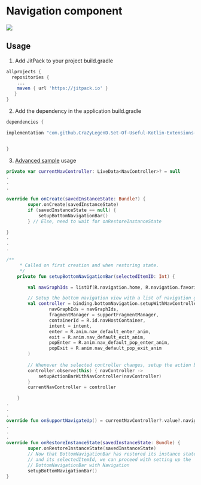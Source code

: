 # Navigation component

[![](https://jitpack.io/v/CraZyLegenD/Set-Of-Useful-Kotlin-Extensions-and-Helpers.svg)](https://jitpack.io/#CraZyLegenD/Set-Of-Useful-Kotlin-Extensions-and-Helpers)


## Usage
1. Add JitPack to your project build.gradle

```gradle
allprojects {
  repositories {
    ...
    maven { url 'https://jitpack.io' }
   }
}
```

2. Add the dependency in the application build.gradle

```gradle
dependencies {

implementation "com.github.CraZyLegenD.Set-Of-Useful-Kotlin-Extensions-and-Helpers:navigation:$utilsVersion"


}
```

3. [Advanced sample](https://github.com/android/architecture-components-samples/tree/master/NavigationAdvancedSample) usage
```kotlin
private var currentNavController: LiveData<NavController>? = null
.
.
.

override fun onCreate(savedInstanceState: Bundle?) {
        super.onCreate(savedInstanceState)
        if (savedInstanceState == null) {
            setupBottomNavigationBar()
        } // Else, need to wait for onRestoreInstanceState

}
.
.
.

/**
     * Called on first creation and when restoring state.
     */
    private fun setupBottomNavigationBar(selectedItemID: Int) {

        val navGraphIds = listOf(R.navigation.home, R.navigation.favorites, R.navigation.settings)

        // Setup the bottom navigation view with a list of navigation graphs
        val controller = binding.bottomNavigation.setupWithNavController(
                navGraphIds = navGraphIds,
                fragmentManager = supportFragmentManager,
                containerId = R.id.navHostContainer,
                intent = intent,
                enter = R.anim.nav_default_enter_anim,
                exit = R.anim.nav_default_exit_anim,
                popEnter = R.anim.nav_default_pop_enter_anim,
                popExit = R.anim.nav_default_pop_exit_anim
        )
       
        // Whenever the selected controller changes, setup the action bar.
        controller.observe(this) { navController ->
            setupActionBarWithNavController(navController)
        }
        currentNavController = controller

    }
.
.
.
override fun onSupportNavigateUp() = currentNavController?.value?.navigateUp() ?: false
.
.
.
override fun onRestoreInstanceState(savedInstanceState: Bundle) {
        super.onRestoreInstanceState(savedInstanceState)
        // Now that BottomNavigationBar has restored its instance state
        // and its selectedItemId, we can proceed with setting up the
        // BottomNavigationBar with Navigation
        setupBottomNavigationBar()
}

```
